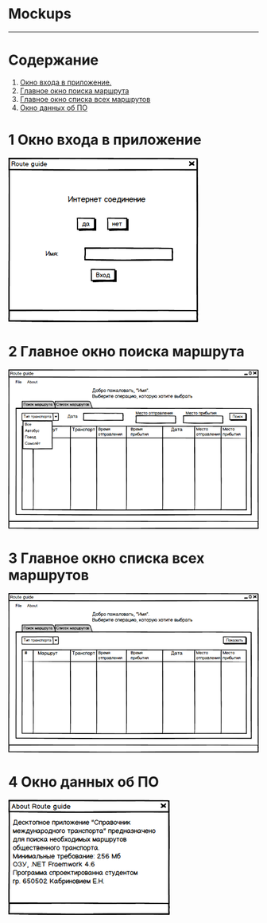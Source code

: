 # Mockups
---

# Содержание
1. [Окно входа в приложение.](#Input_desktop) 
2. [Главное окно поиска маршрута](#main_window_search)  
3. [Главное окно списка всех маршрутов](#main_window_list)  
4. [Окно данных об ПО](#About)  


<a name="intro"/>

# 1 Окно входа в приложение

![Окно входа в приложение](https://github.com/ALPause23/Trtpo_Route_guide/blob/master/Documentation/Mockups/Start_Window.png)


<a name="main_window_search"/>

# 2 Главное окно поиска маршрута

![Главное окно поиска маршрута](https://github.com/ALPause23/Trtpo_Route_guide/blob/master/Documentation/Mockups/Main_Window_search.png)


<a name="main_window_list"/>

# 3 Главное окно списка всех маршрутов

![Главное окно списка всех маршрутов](https://github.com/ALPause23/Trtpo_Route_guide/blob/master/Documentation/Mockups/Main_Window_spisok.png)

<a name="About"/>

# 4 Окно данных об ПО

![Окно данных об ПО](https://github.com/ALPause23/Trtpo_Route_guide/blob/master/Documentation/Mockups/About_Window.png)